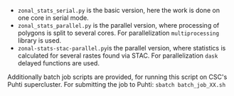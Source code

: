 * `zonal_stats_serial.py` is the basic version, here the work is done on one core in serial mode. 
* `zonal_stats_parallel.py` is the parallel version, where processing of polygons is split to several cores. For parallelization `multiprocessing` library is used.
* `zonal-stats-stac-parallel.py`is the parallel version, where statistics is calculated for several rastes found via STAC. For parallelization `dask` delayed functions are used.

Additionally batch job scripts are provided, for running this script on CSC's Puhti supercluster. For submitting the job to Puhti:
`sbatch batch_job_XX.sh`
